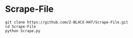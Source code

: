 # Scrape-File

```
git clone https://github.com/Z-BL4CX-H4T/Scrape-File.git
cd Scrape-File
python Scrape.py
```
